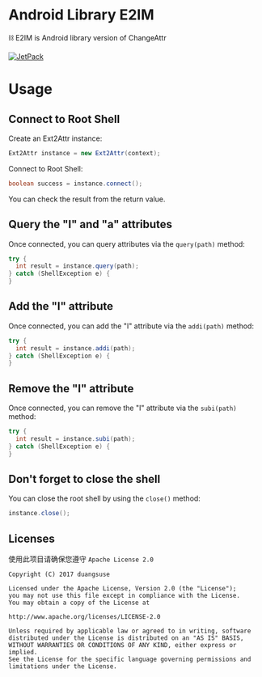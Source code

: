 # Android Library E2IM

⛓ E2IM is Android library version of ChangeAttr

[![JetPack](https://jitpack.io/v/duangsuse/e2im.svg)](https://jitpack.io/#duangsuse/e2im)

# Usage
## Connect to Root Shell
Create an Ext2Attr instance:
```java
Ext2Attr instance = new Ext2Attr(context);
```
Connect to Root Shell:
```java
boolean success = instance.connect();
```
You can check the result from the return value.
## Query the "I" and "a" attributes
Once connected, you can query attributes via the `query(path)` method:
```java
try {
  int result = instance.query(path);
} catch (ShellException e) {
}
```
## Add the "I" attribute
Once connected, you can add the "I" attribute via the `addi(path)` method:
```java
try {
  int result = instance.addi(path);
} catch (ShellException e) {
}
```
## Remove the "I" attribute
Once connected, you can remove the "I" attribute via the `subi(path)` method:
```java
try {
  int result = instance.subi(path);
} catch (ShellException e) {
}
```
## Don't forget to close the shell
You can close the root shell by using the `close()` method:
```java
instance.close();
```


## Licenses

使用此项目请确保您遵守 `Apache License 2.0`

```
Copyright (C) 2017 duangsuse

Licensed under the Apache License, Version 2.0 (the "License");
you may not use this file except in compliance with the License.
You may obtain a copy of the License at

http://www.apache.org/licenses/LICENSE-2.0

Unless required by applicable law or agreed to in writing, software
distributed under the License is distributed on an "AS IS" BASIS,
WITHOUT WARRANTIES OR CONDITIONS OF ANY KIND, either express or implied.
See the License for the specific language governing permissions and
limitations under the License.
```
